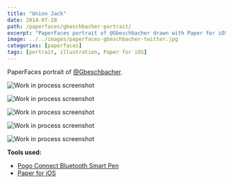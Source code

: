 ```yaml
---
title: "Union Jack"
date: 2014-07-28
path: /paperfaces/gbeschbacher-portrait/
excerpt: "PaperFaces portrait of @Gbeschbacher drawn with Paper for iOS on an iPad."
image: ../../images/paperfaces-gbeschbacher-twitter.jpg
categories: [paperfaces]
tags: [portrait, illustration, Paper for iOS]
---
```


PaperFaces portrait of [@Gbeschbacher](https://twitter.com/gbeschbacher).

![Work in process screenshot](../../images/paperfaces-gbeschbacher-process-1-lg.jpg)

![Work in process screenshot](../../images/paperfaces-gbeschbacher-process-2-lg.jpg)

![Work in process screenshot](../../images/paperfaces-gbeschbacher-process-3-lg.jpg)

![Work in process screenshot](../../images/paperfaces-gbeschbacher-process-4-lg.jpg)

![Work in process screenshot](../../images/paperfaces-gbeschbacher-process-5-lg.jpg)

**Tools used:**

- [Pogo Connect Bluetooth Smart Pen](https://www.amazon.com/gp/product/B009K448L4/ref=as_li_ss_tl?ie=UTF8&camp=1789&creative=390957&creativeASIN=B009K448L4&linkCode=as2&tag=mademist-20)
- [Paper for iOS](https://paper.bywetransfer.com/)
